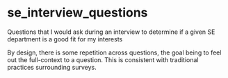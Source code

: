 # se_interview_questions
Questions that I would ask during an interview to determine if a given SE department is a good fit for my interests

By design, there is some repetition across questions, the goal being to feel out the full-context to a question.  This is consistent with traditional practices surrounding surveys.
